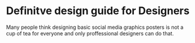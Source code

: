 # Definitve design guide for Designers

Many people think designing basic social media graphics posters is not a cup of tea for everyone and only proffessional designers can do that.

